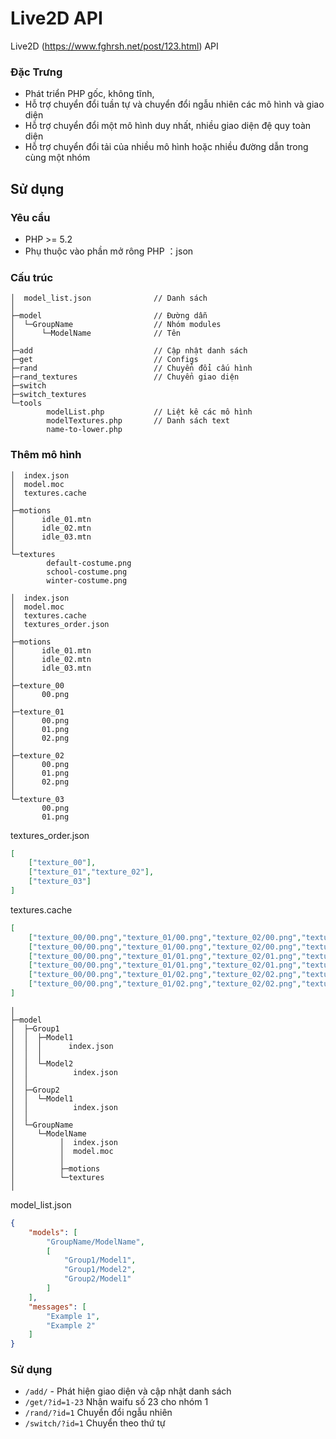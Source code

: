 # Live2D API

Live2D  (https://www.fghrsh.net/post/123.html) API

### Đặc Trưng

- Phát triển PHP gốc, không  tĩnh,
- Hỗ trợ chuyển đổi tuần tự và chuyển đổi ngẫu nhiên các mô hình và giao diện
- Hỗ trợ chuyển đổi một mô hình duy nhất, nhiều giao diện đệ quy toàn diện
- Hỗ trợ chuyển đổi tải của nhiều mô hình hoặc nhiều đường dẫn trong cùng một nhóm
## Sử dụng

### Yêu cầu
- PHP  >= 5.2
- Phụ thuộc vào phần mở rông PHP ：json

### Cấu trúc

```shell
│  model_list.json              // Danh sách
│
├─model                         // Đường dẫn
│  └─GroupName                  // Nhóm modules
│      └─ModelName              // Tên
│
├─add                           // Cập nhật danh sách
├─get                           // Configs
├─rand                          // Chuyển đổi cấu hình
├─rand_textures                 // Chuyển giao diện
├─switch                     
├─switch_textures              
└─tools
        modelList.php           // Liệt kê các mô hình
        modelTextures.php       // Danh sách text
        name-to-lower.php       
```

### Thêm mô hình


```shell
│  index.json
│  model.moc
│  textures.cache       
│
├─motions
│      idle_01.mtn
│      idle_02.mtn
│      idle_03.mtn
│
└─textures
        default-costume.png
        school-costume.png
        winter-costume.png
```

```shell
│  index.json
│  model.moc
│  textures.cache
│  textures_order.json
│
├─motions
│      idle_01.mtn
│      idle_02.mtn
│      idle_03.mtn
│
├─texture_00
│      00.png
│
├─texture_01
│      00.png
│      01.png
│      02.png
│
├─texture_02
│      00.png
│      01.png
│      02.png
│
└─texture_03
       00.png
       01.png
```

textures_order.json

```json
[
    ["texture_00"],
    ["texture_01","texture_02"],
    ["texture_03"]
]
```

textures.cache

```json
[
    ["texture_00/00.png","texture_01/00.png","texture_02/00.png","texture_03/00.png"],
    ["texture_00/00.png","texture_01/00.png","texture_02/00.png","texture_03/01.png"],
    ["texture_00/00.png","texture_01/01.png","texture_02/01.png","texture_03/00.png"],
    ["texture_00/00.png","texture_01/01.png","texture_02/01.png","texture_03/01.png"],
    ["texture_00/00.png","texture_01/02.png","texture_02/02.png","texture_03/00.png"],
    ["texture_00/00.png","texture_01/02.png","texture_02/02.png","texture_03/01.png"]
]
```

```shell
│
├─model
│  ├─Group1
│  │  ├─Model1
│  │  │      index.json
│  │  │
│  │  └─Model2
│  │          index.json
│  │
│  ├─Group2
│  │  └─Model1
│  │          index.json
│  │
│  └─GroupName
│     └─ModelName
│          │  index.json
│          │  model.moc
│          │
│          ├─motions
│          └─textures
│
```

model_list.json
```json
{
    "models": [
        "GroupName/ModelName",
        [
            "Group1/Model1",
            "Group1/Model2",
            "Group2/Model1"
        ]
    ],
    "messages": [
        "Example 1",
        "Example 2"
    ]
}
```

### Sử dụng
- `/add/` - Phát hiện giao diện và cập nhật danh sách
- `/get/?id=1-23` Nhận waifu số 23 cho nhóm 1
- `/rand/?id=1` Chuyển đổi ngẫu nhiên 
- `/switch/?id=1` Chuyển theo thứ tự


